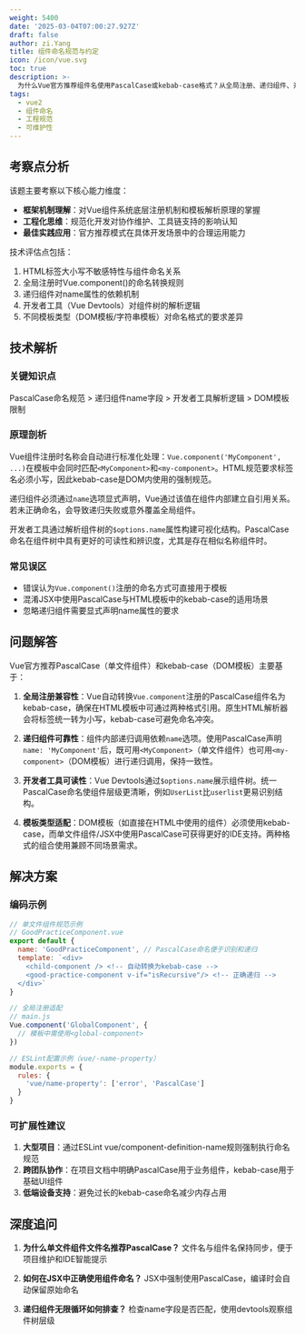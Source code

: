```yaml
---
weight: 5400
date: '2025-03-04T07:00:27.927Z'
draft: false
author: zi.Yang
title: 组件命名规范与约定
icon: /icon/vue.svg
toc: true
description: >-
  为什么Vue官方推荐组件名使用PascalCase或kebab-case格式？从全局注册、递归组件、开发者工具识别等角度说明统一命名规范的重要性和具体实施建议。
tags:
  - vue2
  - 组件命名
  - 工程规范
  - 可维护性
---
```




## 考察点分析

该题主要考察以下核心能力维度：

- **框架机制理解**：对Vue组件系统底层注册机制和模板解析原理的掌握
- **工程化思维**：规范化开发对协作维护、工具链支持的影响认知
- **最佳实践应用**：官方推荐模式在具体开发场景中的合理运用能力

技术评估点包括：

1. HTML标签大小写不敏感特性与组件命名关系
2. 全局注册时Vue.component()的命名转换规则
3. 递归组件对name属性的依赖机制
4. 开发者工具（Vue Devtools）对组件树的解析逻辑
5. 不同模板类型（DOM模板/字符串模板）对命名格式的要求差异

## 技术解析

### 关键知识点

PascalCase命名规范 > 递归组件name字段 > 开发者工具解析逻辑 > DOM模板限制

### 原理剖析

Vue组件注册时名称会自动进行标准化处理：`Vue.component('MyComponent', ...)`在模板中会同时匹配`<MyComponent>`和`<my-component>`。HTML规范要求标签名必须小写，因此kebab-case是DOM内使用的强制规范。

递归组件必须通过`name`选项显式声明，Vue通过该值在组件内部建立自引用关系。若未正确命名，会导致递归失败或意外覆盖全局组件。

开发者工具通过解析组件树的`$options.name`属性构建可视化结构。PascalCase命名在组件树中具有更好的可读性和辨识度，尤其是存在相似名称组件时。

### 常见误区

- 错误认为`Vue.component()`注册的命名方式可直接用于模板
- 混淆JSX中使用PascalCase与HTML模板中的kebab-case的适用场景
- 忽略递归组件需要显式声明name属性的要求

## 问题解答

Vue官方推荐PascalCase（单文件组件）和kebab-case（DOM模板）主要基于：

1. **全局注册兼容性**：Vue自动转换`Vue.component`注册的PascalCase组件名为kebab-case，确保在HTML模板中可通过两种格式引用。原生HTML解析器会将标签统一转为小写，kebab-case可避免命名冲突。

2. **递归组件可靠性**：组件内部递归调用依赖`name`选项。使用PascalCase声明`name: 'MyComponent'`后，既可用`<MyComponent>`（单文件组件）也可用`<my-component>`（DOM模板）进行递归调用，保持一致性。

3. **开发者工具可读性**：Vue Devtools通过`$options.name`展示组件树。统一PascalCase命名使组件层级更清晰，例如`UserList`比`userlist`更易识别结构。

4. **模板类型适配**：DOM模板（如直接在HTML中使用的组件）必须使用kebab-case，而单文件组件/JSX中使用PascalCase可获得更好的IDE支持。两种格式的组合使用兼顾不同场景需求。

## 解决方案

### 编码示例

```javascript
// 单文件组件规范示例
// GoodPracticeComponent.vue
export default {
  name: 'GoodPracticeComponent', // PascalCase命名便于识别和递归
  template: `<div>
    <child-component /> <!-- 自动转换为kebab-case -->
    <good-practice-component v-if="isRecursive"/> <!-- 正确递归 -->
  </div>`
}

// 全局注册适配
// main.js
Vue.component('GlobalComponent', {
  // 模板中需使用<global-component> 
})

// ESLint配置示例（vue/-name-property）
module.exports = {
  rules: {
    'vue/name-property': ['error', 'PascalCase']
  }
}
```

### 可扩展性建议

1. **大型项目**：通过ESLint vue/component-definition-name规则强制执行命名规范
2. **跨团队协作**：在项目文档中明确PascalCase用于业务组件，kebab-case用于基础UI组件
3. **低端设备支持**：避免过长的kebab-case命名减少内存占用

## 深度追问

1. **为什么单文件组件文件名推荐PascalCase？**
   文件名与组件名保持同步，便于项目维护和IDE智能提示

2. **如何在JSX中正确使用组件命名？**
   JSX中强制使用PascalCase，编译时会自动保留原始命名

3. **递归组件无限循环如何排查？**
   检查name字段是否匹配，使用devtools观察组件树层级
